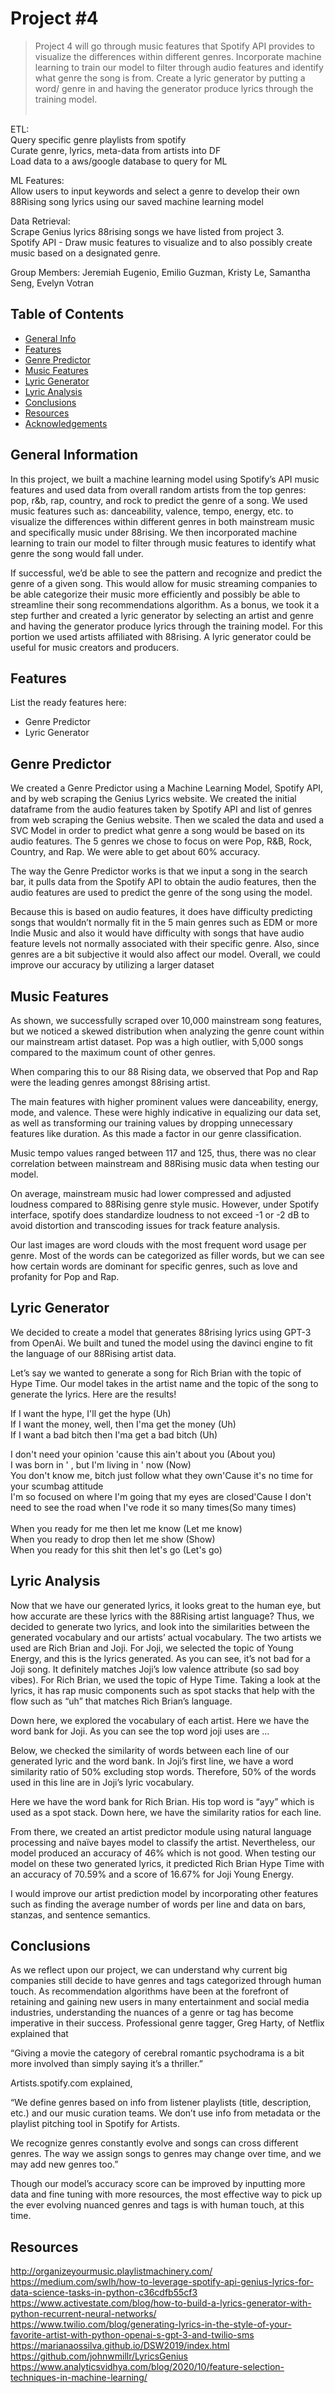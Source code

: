 # Project #4
> Project 4 will go through music features that Spotify API provides to visualize the differences within different genres. Incorporate machine learning to train our model to filter through audio features and identify what genre the song is from. Create a lyric generator by putting a word/ genre in and having the generator produce lyrics through the training model.<br><br>
	
ETL:<br>
Query specific genre playlists from spotify<br>
Curate genre, lyrics, meta-data from artists into DF<br>
Load data to a aws/google database to query for ML<br>

ML Features:<br> 
Allow users to input keywords and select a genre to develop their own 88Rising song lyrics using our saved machine learning model

Data Retrieval:<br>
Scrape Genius lyrics 88rising songs we have listed from project 3.<br>
Spotify API - Draw music features to visualize and to also possibly create music based on a designated genre.<br>

Group Members:  Jeremiah Eugenio, Emilio Guzman, Kristy Le, Samantha Seng, Evelyn Votran
<br>


## Table of Contents
* [General Info](#general-information)
* [Features](#features)
* [Genre Predictor](#genre-predictor)
* [Music Features](#Music-Features)
* [Lyric Generator](#Lyric-Generator)
* [Lyric Analysis](#Lyric-Analysis)
* [Conclusions](#Conclusions)
* [Resources](#Resources)
* [Acknowledgements](#acknowledgements)
<!-- * [License](#license) -->


## General Information
In this project, we built a machine learning model using Spotify’s API music features and used data from overall random artists from the top genres: pop, r&b, rap, country, and rock to predict the genre of a song. We used music features such as: danceability, valence, tempo, energy, etc. to visualize the differences within different genres in both mainstream music and specifically music under 88rising. We then incorporated machine learning to train our model to filter through music features to identify what genre the song would fall under. <br>

If successful, we’d be able to see the pattern and recognize and predict the genre of a given song. This would allow for music streaming companies to be able categorize their music more efficiently and possibly be able to streamline their song recommendations algorithm.
As a bonus, we took it a step further and created a lyric generator by selecting an artist and genre and having the generator produce lyrics through the training model. For this portion we used artists affiliated with 88rising. A lyric generator could be useful for music creators and producers.



## Features
List the ready features here:
- Genre Predictor
- Lyric Generator

## Genre Predictor
We created a Genre Predictor using a Machine Learning Model, Spotify API, and by web scraping the Genius Lyrics website. We created the initial dataframe from the audio features taken by Spotify API and list of genres from web scraping the Genius website. Then we scaled the data and used a SVC Model in order to predict what genre a song would be based on its audio features. The 5 genres we chose to focus on were Pop, R&B, Rock, Country, and Rap. We were able to get about 60% accuracy.

The way the Genre Predictor works is that we input a song in the search bar, it pulls data from the Spotify API to obtain the audio features, then the audio features are used to predict the genre of the song using the model.

Because this is based on audio features, it does have difficulty predicting songs that wouldn’t normally fit in the 5 main genres such as EDM or more Indie Music and also it would have difficulty with songs that have audio feature levels not normally associated with their specific genre. Also, since genres are a bit subjective it would also affect our model. Overall, we could improve our accuracy by utilizing a larger dataset 

## Music Features
As shown, we successfully scraped over 10,000 mainstream song features, but we noticed a skewed distribution when analyzing the genre count within our mainstream artist dataset. Pop was a high outlier, with 5,000 songs compared to the maximum count of other genres. 

When comparing this to our 88 Rising data, we observed that Pop and Rap were the leading genres amongst 88rising artist.

The main features with higher prominent values  were danceability, energy, mode, and valence. These were highly indicative in equalizing our data set, as well as  transforming our training values by dropping unnecessary features like duration. As this made a factor in our genre classification.

Music tempo values ranged between 117 and 125, thus, there was no clear correlation between mainstream and 88Rising music data when testing our model.

On average, mainstream music had lower compressed and adjusted loudness compared to 88Rising genre style music. However, under Spotify interface, spotify does standardize loudness to not exceed -1 or -2 dB to avoid distortion and transcoding issues for track feature analysis. 

Our last images are word clouds with the most frequent word usage per genre. Most of the words can be categorized as filler words, but we can see how certain words are dominant for specific genres, such as love and profanity for Pop and Rap.

## Lyric Generator
We decided to create a model that generates 88rising lyrics using GPT-3 from OpenAi. We built and tuned the model using the davinci engine to fit the language of our 88Rising artist data.  
 
Let’s say we wanted to generate a song for Rich Brian with the topic of Hype Time.
Our model takes in the artist name and the topic of the song to generate the lyrics. 
Here are the results! 

If I want the hype, I'll get the hype (Uh)<br>
If I want the money, well, then I'ma get the money (Uh)<br>
If I want a bad bitch then I'ma get a bad bitch (Uh)<br>
          
I don't need your opinion 'cause this ain't about you (About you)<br>
I was born in ' , but I'm living in ' now (Now)<br>
You don't know me, bitch just follow what they own'Cause it's no time for your scumbag attitude<br>
I'm so focused on where I'm going that my eyes are closed'Cause I don't need to see the road when I've rode it so many times(So many times)<br>
          <br>
When you ready for me then let me know (Let me know)<br>
When you ready to drop then let me show (Show)<br>
When you ready for this shit then let's go (Let's go)<br>

## Lyric Analysis
Now that we have our generated lyrics, it looks great to the human eye, but how accurate are these lyrics with the 88Rising artist language? Thus, we decided to generate two lyrics, and look into the similarities between the generated vocabulary and our artists’ actual vocabulary. The two artists we used are Rich Brian and Joji. For Joji, we selected the topic of Young Energy, and this is the lyrics generated. As you can see, it’s not bad for a Joji song. It definitely matches Joji’s low valence attribute (so sad boy vibes). For Rich Brian, we used the topic of Hype Time. Taking a look at the lyrics, it has rap music components such as spot stacks that help with the flow such as “uh” that matches Rich Brian’s language.   
 
Down here, we explored the vocabulary of each artist. Here we have the word bank for Joji. As you can see the top word joji uses are … 
 
Below, we checked the similarity of words between each line of our generated lyric and the word bank. In Joji’s first line, we have a word similarity ratio of 50% excluding stop words. Therefore, 50% of the words used in this line are in Joji’s lyric vocabulary.  
 
Here we have the word bank for Rich Brian. His top word is “ayy” which is used as a spot stack. Down here, we have the similarity ratios for each line.  
 
From there, we created an artist predictor module using natural language processing and naïve bayes model to classify the artist. Nevertheless, our model produced an accuracy of 46% which is not good. When testing our model on these two generated lyrics, it predicted Rich Brian Hype Time with an accuracy of 70.59% and a score of 16.67% for Joji Young Energy.

I would improve our artist prediction model by incorporating other features such as finding the average number of words per line and data on bars, stanzas, and sentence semantics.

## Conclusions
As we reflect upon our project, we can understand why current big companies still decide to have genres and tags categorized through human touch. As recommendation algorithms have been at the forefront of retaining and gaining new users in many entertainment and social media industries, understanding the nuances of a genre or tag has become imperative in their success. Professional genre tagger, Greg Harty, of Netflix explained that

 “Giving a movie the category of cerebral romantic psychodrama is a bit more involved than simply saying it’s a thriller.” 

Artists.spotify.com explained,

“We define genres based on info from listener playlists (title, description, etc.) and our music curation teams. We don’t use info from metadata or the playlist pitching tool in Spotify for Artists.

We recognize genres constantly evolve and songs can cross different genres. The way we assign songs to genres may change over time, and we may add new genres too.”

Though our model’s accuracy score can be improved by inputting more data and fine tuning with more resources, the most effective way to pick up the ever evolving nuanced genres and tags is with human touch, at this time. 





## Resources
http://organizeyourmusic.playlistmachinery.com/<br>
https://medium.com/swlh/how-to-leverage-spotify-api-genius-lyrics-for-data-science-tasks-in-python-c36cdfb55cf3<br>
https://www.activestate.com/blog/how-to-build-a-lyrics-generator-with-python-recurrent-neural-networks/<br>
https://www.twilio.com/blog/generating-lyrics-in-the-style-of-your-favorite-artist-with-python-openai-s-gpt-3-and-twilio-sms<br>
https://marianaossilva.github.io/DSW2019/index.html<br>
https://github.com/johnwmillr/LyricsGenius<br>
https://www.analyticsvidhya.com/blog/2020/10/feature-selection-techniques-in-machine-learning/<br><br>
